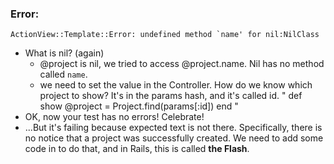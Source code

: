 ### Error:
```
ActionView::Template::Error: undefined method `name' for nil:NilClass
```
- What is nil? (again)
  - @project is nil, we tried to access @project.name. Nil has no method called `name`.
  - we need to set the value in the Controller. How do we know which project to show? It's in the params hash, and it's called id.
    "  def show
        @project = Project.find(params[:id])
      end
    "
- OK, now your test has no errors! Celebrate!
- ...But it's failing because expected text is not there. Specifically, there is no notice that a project was successfully created. We need to add some code in to do that, and in Rails, this is called **the Flash**.

